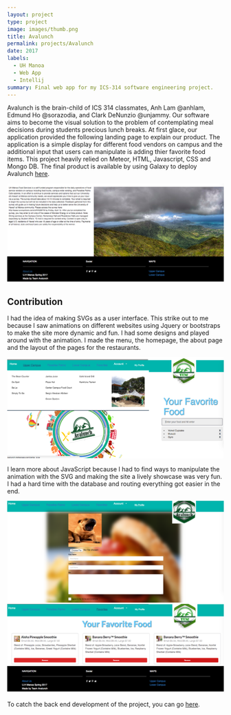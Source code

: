 ```yaml
---
layout: project
type: project
image: images/thumb.png
title: Avalunch
permalink: projects/Avalunch
date: 2017
labels:
  - UH Manoa
  - Web App
  - Intellij
summary: Final web app for my ICS-314 software engineering project.
---
```


Avalunch is the brain-child of ICS 314 classmates, Anh Lam @anhlam, Edmund Ho @sorazodia, and Clark DeNunzio @unjammy. Our software aims to become the visual solution to the problem of contemplating meal decisions during students precious lunch breaks. At first glace, our application provided the following landing page to explain our product. The application is a simple display for different food vendors on campus and the additional input that users can manipulate is adding thier favorite food items. This project heavily relied on Meteor, HTML, Javascript, CSS and Mongo DB. The final product is available by using Galaxy to deploy Avalunch [here](http://avalunch.meteorapp.com/).

<img class="ui fluid centered image" src="/images/Screen Shot 2017-05-09 at 20.55.57.png">

## Contribution

I had the idea of making SVGs as a user interface. This strike out to me because I saw animations on different websites using Jquery or bootstraps to make the site more dynamic and fun. I had some designs and played around with the animation. I made the menu, the homepage, the about page and the layout of the pages for the restaurants. 

<img class="ui fluid centered image" src="/images/Screen Shot 2017-05-09 at 20.57.09.png">

I learn more about JavaScript because I had to find ways to manipulate the animation with the SVG and making the site a lively showcase was very fun. I had a hard time with the database and routing everything got easier in the end.

<img class="ui fluid centered image" src="/images/Screen Shot 2017-05-09 at 20.57.39.png">
<br>

<img class="ui fluid centered image" src="/images/Screen Shot 2017-05-09 at 20.57.54.png">

To catch the back end development of the project, you can go [here](https://avalunch.github.io/).



